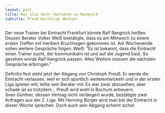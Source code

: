 ```yaml
---
layout: post
title: Nun also doch- Kontakte zu Rangnick
subtitle: Preuß bestätigt Wechsel
---
```


Der neue Trainer bei Eintracht Frankfurt könnte Ralf Rangnick heißen. Dessen Berater Volker Weiß bestätigte, dass es am Mittwoch zu einem ersten Treffen mit Heribert Bruchhagen gekommen ist. Am Wochenende sollen weitere Gespräche folgen. Weiß: "Es ist bekannt, dass die Eintracht einen Trainer sucht, der kommunikativ ist und auf die Jugend baut. So gesehen würde Ralf Rangnick passen. Alles Weitere müssen die nächsten Gespräche erbringen."

Definitiv fest steht jetzt der Abgang von Christoph Preuß. Er werde die Eintracht verlassen, weil er sich sportlich weiterentwickeln und in der ersten Liga spielen will, teilte sein Berater mit. Es war zwar abzusehen, aber schade ist es trotzdem... Preuß wird wohl in Bochum anheuern.  
Sven Günther, dessen Vertrag nicht verlängert wurde, bestätigte zwei Anfragen aus der 2. Liga. Mit Henning Bürger wird man bei der Eintracht in dieser Woche sprechen. Doch auch sein Abgang scheint sicher.
